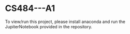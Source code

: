 # CS484---A1

To view/run this project, please install anaconda and run the JupiterNotebook provided in the repository.
